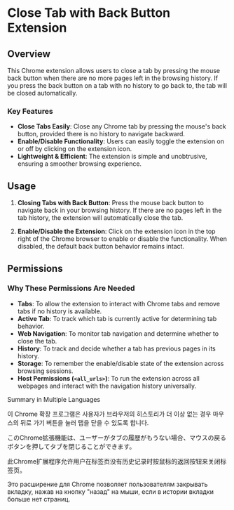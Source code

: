 # Close Tab with Back Button Extension

## Overview
This Chrome extension allows users to close a tab by pressing the mouse back button when there are no more pages left in the browsing history. If you press the back button on a tab with no history to go back to, the tab will be closed automatically.

### Key Features
- **Close Tabs Easily**: Close any Chrome tab by pressing the mouse's back button, provided there is no history to navigate backward.
- **Enable/Disable Functionality**: Users can easily toggle the extension on or off by clicking on the extension icon.
- **Lightweight & Efficient**: The extension is simple and unobtrusive, ensuring a smoother browsing experience.

## Usage
1. **Closing Tabs with Back Button**: Press the mouse back button to navigate back in your browsing history. If there are no pages left in the tab history, the extension will automatically close the tab.

2. **Enable/Disable the Extension**: Click on the extension icon in the top right of the Chrome browser to enable or disable the functionality. When disabled, the default back button behavior remains intact.

## Permissions

### Why These Permissions Are Needed
- **Tabs**: To allow the extension to interact with Chrome tabs and remove tabs if no history is available.
- **Active Tab**: To track which tab is currently active for determining tab behavior.
- **Web Navigation**: To monitor tab navigation and determine whether to close the tab.
- **History**: To track and decide whether a tab has previous pages in its history.
- **Storage**: To remember the enable/disable state of the extension across browsing sessions.
- **Host Permissions (`<all_urls>`)**: To run the extension across all webpages and interact with the navigation history universally.

Summary in Multiple Languages

이 Chrome 확장 프로그램은 사용자가 브라우저의 히스토리가 더 이상 없는 경우 마우스의 뒤로 가기 버튼을 눌러 탭을 닫을 수 있도록 합니다.

このChrome拡張機能は、ユーザーがタブの履歴がもうない場合、マウスの戻るボタンを押してタブを閉じることができます。

此Chrome扩展程序允许用户在标签页没有历史记录时按鼠标的返回按钮来关闭标签页。

Это расширение для Chrome позволяет пользователям закрывать вкладку, нажав на кнопку "назад" на мыши, если в истории вкладки больше нет страниц.
